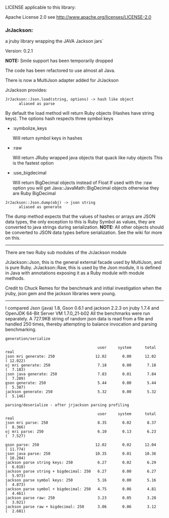 LICENSE applicable to this library:

Apache License 2.0 see http://www.apache.org/licenses/LICENSE-2.0

### JrJackson:

a jruby library wrapping the JAVA Jackson jars`

Version: 0.2.1

__NOTE:__ Smile support has been temporarily dropped

The code has been refactored to use almost all Java.

There is now a MultiJson adapter added for JrJackson

JrJackson provides:

```
JrJackson::Json.load(string, options) -> hash like object
      aliased as parse
```
By default the load method will return Ruby objects (Hashes have string keys).
The options hash respects three symbol keys

+ :symbolize_keys

  Will return symbol keys in hashes

+ :raw

  Will return JRuby wrapped java objects that quack like ruby objects
  This is the fastest option

+ :use_bigdecimal

  Will return BigDecimal objects instead of Float
  If used with the :raw option you will get Java::JavaMath::BigDecimal objects
  otherwise they are Ruby BigDecimal

```
JrJackson::Json.dump(obj) -> json string
      aliased as generate
```
The dump method expects that the values of hashes or arrays are JSON data types,
the only exception to this is Ruby Symbol as values, they are converted to java strings
during serialization. __NOTE:__ All other objects should be converted to JSON data types before
serialization. See the wiki for more on this.

***

There are two Ruby sub modules of the JrJackson module

JrJackson::Json, this is the general external facade used by MultiJson, and is pure Ruby.
JrJackson::Raw, this is used by the Json module, it is defined in Java with annotations
exposing it as a Ruby module with module methods.

Credit to Chuck Remes for the benchmark and initial
investigation when the jruby, json gem and the jackson
libraries were young.

***

I compared Json (java) 1.8, Gson 0.6.1 and jackson 2.2.3 on jruby 1.7.4 and OpenJDK 64-Bit Server VM 1.7.0_21-b02
All the benchmarks were run separately. A 727.9KB string of random json data is read from a file and handled 250 times, thereby attempting to balance invocation and parsing benchmarking.

```
generation/serialize

                                         user     system      total         real
json mri generate: 250                  12.02       0.00      12.02     ( 12.022)
oj mri generate: 250                     7.18       0.00       7.18     (  7.183)
json java generate: 250                  7.83       0.01       7.84     (  7.289)
gson generate: 250                       5.44       0.00       5.44     (  5.387)
jackson generate: 250                    5.32       0.00       5.32     (  5.146)

parsing/deserialize - after jrjackson parsing profiling

                                         user     system      total         real
json mri parse: 250                      8.35       0.02       8.37     (  8.366)
oj mri parse: 250                        6.10       0.13       6.23     (  7.527)

gson parse: 250                         12.02       0.02      12.04     ( 11.774)
json java parse: 250                    10.35       0.01      10.36     ( 10.204)
jackson parse string keys: 250           6.27       0.02       6.29     (  6.010)
jackson parse string + bigdecimal: 250   6.27       0.00       6.27     (  5.973)
jackson parse symbol keys: 250           5.16       0.00       5.16     (  4.873)
jackson parse symbol + bigdecimal: 250   4.75       0.06       4.81     (  4.461)
jackson parse raw: 250                   3.23       0.05       3.28     (  3.021)
jackson parse raw + bigdecimal: 250      3.06       0.06       3.12     (  2.681)

```



